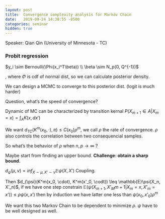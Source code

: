```yaml
---
layout: post
title:  Convergence complexity analysis for Markov Chain
date:   2019-09-24 14:30:55 -0500
categories: seminar
hidden: true
---
```


Speaker: Qian Qin (University of Minnesota - TC)



### Probit regression

$y_i \sim Bernoulli(\Phi(x_i^T\beta)) \\ \beta \sim N_p(0, Q^{-1})$

, where $\Phi$ is cdf of normal dist, so we can calculate posterior density.

We can design a MCMC to converge to this posterior dist.  (logit is much harder)

Question, what’s the speed of convergence? 

Dynamic of MC can be characterized by transition kernal $P(X_
{m+1} \in A|X_m=x) = \int_A K(x, dx')$

We want $d_{TC}(K^m(x_0, \cdot), \pi) \leq C(x_0)\rho^m$, we call $\rho$ the rate of convergence. $\rho$ also controls the correlation between two consequencial samples.

So what’s the behavior of $\rho$ when $n, p \to \infty$ ?

Maybe start from finding an upper bound. **Challenge: obtain a sharp bound.**

$d_{\psi}(\mu, \nu) = inf_{X\sim\mu,X’\sim\nu}\mathbb{E}\psi(X, X’)$  Coupling.

Then $d_{\psi}(K^m(x_0, \cdot), K^m(x'_0, \codt)) \leq \mathbb{E}\psi(X_n, X’_n)$, if we have one step constrain $\mathbb{E}(\psi(X_{m+1}, X’_M{m+1} \vert X_m=x, X’_m=x’))\leq \rho\psi(x, x')$ then by induction we have latter one less than $\psi(x_0, x’_0)\rho^m$

We want this two Markov Chain to be dependent to minimize $\rho$. $\psi$ have to be well designed as well. 

 